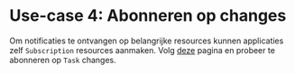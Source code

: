 # Use-case 4: Abonneren op changes

Om notificaties te ontvangen op belangrijke resources kunnen applicaties zelf `Subscription` resources aanmaken. Volg [deze](../../technische-howto/resources-managen/abonneren-op-changes.md) pagina en probeer te abonneren op `Task` changes.
